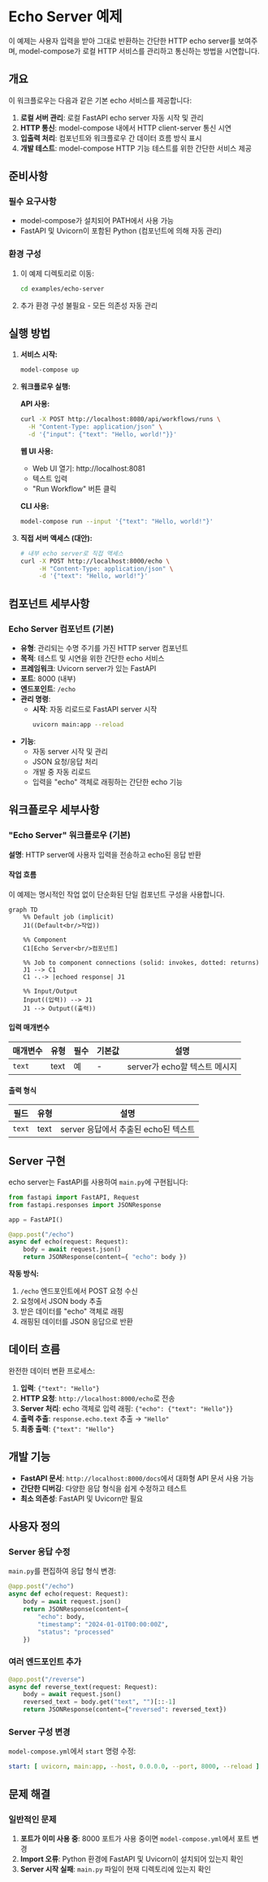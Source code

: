 # Echo Server 예제

이 예제는 사용자 입력을 받아 그대로 반환하는 간단한 HTTP echo server를 보여주며, model-compose가 로컬 HTTP 서비스를 관리하고 통신하는 방법을 시연합니다.

## 개요

이 워크플로우는 다음과 같은 기본 echo 서비스를 제공합니다:

1. **로컬 서버 관리**: 로컬 FastAPI echo server 자동 시작 및 관리
2. **HTTP 통신**: model-compose 내에서 HTTP client-server 통신 시연
3. **입출력 처리**: 컴포넌트와 워크플로우 간 데이터 흐름 방식 표시
4. **개발 테스트**: model-compose HTTP 기능 테스트를 위한 간단한 서비스 제공

## 준비사항

### 필수 요구사항

- model-compose가 설치되어 PATH에서 사용 가능
- FastAPI 및 Uvicorn이 포함된 Python (컴포넌트에 의해 자동 관리)

### 환경 구성

1. 이 예제 디렉토리로 이동:
   ```bash
   cd examples/echo-server
   ```

2. 추가 환경 구성 불필요 - 모든 의존성 자동 관리

## 실행 방법

1. **서비스 시작:**
   ```bash
   model-compose up
   ```

2. **워크플로우 실행:**

   **API 사용:**
   ```bash
   curl -X POST http://localhost:8080/api/workflows/runs \
     -H "Content-Type: application/json" \
     -d '{"input": {"text": "Hello, world!"}}'
   ```

   **웹 UI 사용:**
   - Web UI 열기: http://localhost:8081
   - 텍스트 입력
   - "Run Workflow" 버튼 클릭

   **CLI 사용:**
   ```bash
   model-compose run --input '{"text": "Hello, world!"}'
   ```

3. **직접 서버 액세스 (대안):**
   ```bash
   # 내부 echo server로 직접 액세스
   curl -X POST http://localhost:8000/echo \
        -H "Content-Type: application/json" \
        -d '{"text": "Hello, world!"}'
   ```

## 컴포넌트 세부사항

### Echo Server 컴포넌트 (기본)
- **유형**: 관리되는 수명 주기를 가진 HTTP server 컴포넌트
- **목적**: 테스트 및 시연을 위한 간단한 echo 서비스
- **프레임워크**: Uvicorn server가 있는 FastAPI
- **포트**: 8000 (내부)
- **엔드포인트**: `/echo`
- **관리 명령**:
  - **시작**: 자동 리로드로 FastAPI server 시작
    ```bash
    uvicorn main:app --reload
    ```
- **기능**:
  - 자동 server 시작 및 관리
  - JSON 요청/응답 처리
  - 개발 중 자동 리로드
  - 입력을 "echo" 객체로 래핑하는 간단한 echo 기능

## 워크플로우 세부사항

### "Echo Server" 워크플로우 (기본)

**설명**: HTTP server에 사용자 입력을 전송하고 echo된 응답 반환

#### 작업 흐름

이 예제는 명시적인 작업 없이 단순화된 단일 컴포넌트 구성을 사용합니다.

```mermaid
graph TD
    %% Default job (implicit)
    J1((Default<br/>작업))

    %% Component
    C1[Echo Server<br/>컴포넌트]

    %% Job to component connections (solid: invokes, dotted: returns)
    J1 --> C1
    C1 -.-> |echoed response| J1

    %% Input/Output
    Input((입력)) --> J1
    J1 --> Output((출력))
```

#### 입력 매개변수

| 매개변수 | 유형 | 필수 | 기본값 | 설명 |
|---------|------|------|--------|------|
| `text` | text | 예 | - | server가 echo할 텍스트 메시지 |

#### 출력 형식

| 필드 | 유형 | 설명 |
|-----|------|------|
| `text` | text | server 응답에서 추출된 echo된 텍스트 |

## Server 구현

echo server는 FastAPI를 사용하여 `main.py`에 구현됩니다:

```python
from fastapi import FastAPI, Request
from fastapi.responses import JSONResponse

app = FastAPI()

@app.post("/echo")
async def echo(request: Request):
    body = await request.json()
    return JSONResponse(content={ "echo": body })
```

**작동 방식:**
1. `/echo` 엔드포인트에서 POST 요청 수신
2. 요청에서 JSON body 추출
3. 받은 데이터를 "echo" 객체로 래핑
4. 래핑된 데이터를 JSON 응답으로 반환

## 데이터 흐름

완전한 데이터 변환 프로세스:

1. **입력**: `{"text": "Hello"}`
2. **HTTP 요청**: `http://localhost:8000/echo`로 전송
3. **Server 처리**: echo 객체로 입력 래핑: `{"echo": {"text": "Hello"}}`
4. **출력 추출**: `response.echo.text` 추출 → `"Hello"`
5. **최종 출력**: `{"text": "Hello"}`

## 개발 기능

- **FastAPI 문서**: `http://localhost:8000/docs`에서 대화형 API 문서 사용 가능
- **간단한 디버깅**: 다양한 응답 형식을 쉽게 수정하고 테스트
- **최소 의존성**: FastAPI 및 Uvicorn만 필요

## 사용자 정의

### Server 응답 수정
`main.py`를 편집하여 응답 형식 변경:
```python
@app.post("/echo")
async def echo(request: Request):
    body = await request.json()
    return JSONResponse(content={
        "echo": body,
        "timestamp": "2024-01-01T00:00:00Z",
        "status": "processed"
    })
```

### 여러 엔드포인트 추가
```python
@app.post("/reverse")
async def reverse_text(request: Request):
    body = await request.json()
    reversed_text = body.get("text", "")[::-1]
    return JSONResponse(content={"reversed": reversed_text})
```

### Server 구성 변경
`model-compose.yml`에서 `start` 명령 수정:
```yaml
start: [ uvicorn, main:app, --host, 0.0.0.0, --port, 8000, --reload ]
```

## 문제 해결

### 일반적인 문제

1. **포트가 이미 사용 중**: 8000 포트가 사용 중이면 `model-compose.yml`에서 포트 변경
2. **Import 오류**: Python 환경에 FastAPI 및 Uvicorn이 설치되어 있는지 확인
3. **Server 시작 실패**: `main.py` 파일이 현재 디렉토리에 있는지 확인
